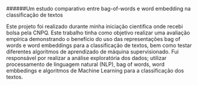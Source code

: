 ######Um estudo comparativo entre bag-of-words e word embedding na classificação de textos

Este projeto foi realizado durante minha iniciação cientifica onde recebi bolsa pela CNPQ. Este trabalho tinha como objetivo realizar uma avaliação empírica demonstrando o benefício do uso das representações bag of words e word embeddings para a classificação de textos, bem como testar diferentes algoritmos de aprendizado de máquina supervisionado. Fui responsável por realizar a análise exploratória dos dados; utilizar processamento de linguagem natural (NLP), bag of words, word embbedings e algoritmos de Machine Learning para a classificação dos textos.
